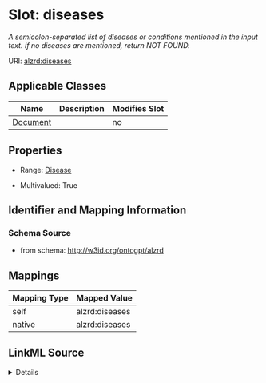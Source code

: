 

# Slot: diseases


_A semicolon-separated list of diseases or conditions mentioned in the input text. If no diseases are mentioned, return NOT FOUND._



URI: [alzrd:diseases](http://w3id.org/ontogpt/alzrddiseases)



<!-- no inheritance hierarchy -->





## Applicable Classes

| Name | Description | Modifies Slot |
| --- | --- | --- |
| [Document](Document.md) |  |  no  |







## Properties

* Range: [Disease](Disease.md)

* Multivalued: True





## Identifier and Mapping Information







### Schema Source


* from schema: http://w3id.org/ontogpt/alzrd




## Mappings

| Mapping Type | Mapped Value |
| ---  | ---  |
| self | alzrd:diseases |
| native | alzrd:diseases |




## LinkML Source

<details>
```yaml
name: diseases
description: A semicolon-separated list of diseases or conditions mentioned in the
  input text. If no diseases are mentioned, return NOT FOUND.
from_schema: http://w3id.org/ontogpt/alzrd
rank: 1000
alias: diseases
owner: Document
domain_of:
- Document
range: Disease
multivalued: true

```
</details>